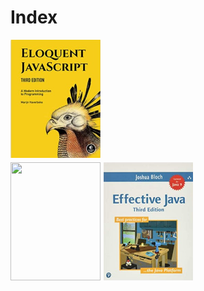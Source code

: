 # Index

<img src="fig/EJ.jpg" style="float: left; height: 5cm; width: 3.8cm; margin-right: 1%; margin-bottom: 0.5em;">
<p style="clear: both;">
<img src="fig/CoreJava.jpg" style="float: left; height: 5cm; width: 3.8cm; margin-right: 1%; margin-bottom: 0.5em;">
<img src="fig/EffectiveJava.jpg" style="float: left; height: 5cm; width: 3.8cm; margin-right: 1%; margin-bottom: 0.5em;">
<p style="clear: both;">